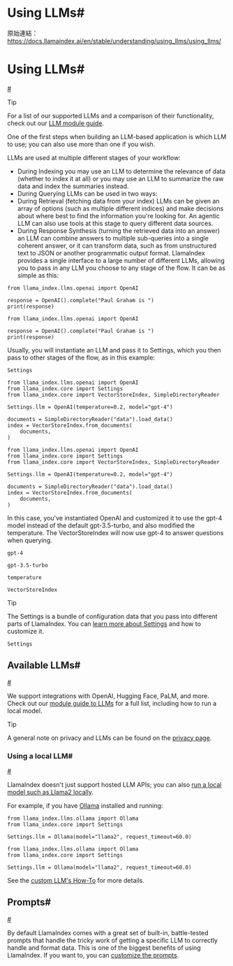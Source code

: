 # Using LLMs#

原始連結：https://docs.llamaindex.ai/en/stable/understanding/using_llms/using_llms/

# Using LLMs#

[#](https://docs.llamaindex.ai/en/stable/understanding/using_llms/using_llms/#using-llms)

Tip

For a list of our supported LLMs and a comparison of their functionality, check out our [LLM module guide](https://docs.llamaindex.ai/en/stable/module_guides/models/llms/).

One of the first steps when building an LLM-based application is which LLM to use; you can also use more than one if you wish.

LLMs are used at multiple different stages of your workflow:

- During Indexing you may use an LLM to determine the relevance of data (whether to index it at all) or you may use an LLM to summarize the raw data and index the summaries instead.
- During Querying LLMs can be used in two ways:
- During Retrieval (fetching data from your index) LLMs can be given an array of options (such as multiple different indices) and make decisions about where best to find the information you're looking for. An agentic LLM can also use tools at this stage to query different data sources.
- During Response Synthesis (turning the retrieved data into an answer) an LLM can combine answers to multiple sub-queries into a single coherent answer, or it can transform data, such as from unstructured text to JSON or another programmatic output format.
LlamaIndex provides a single interface to a large number of different LLMs, allowing you to pass in any LLM you choose to any stage of the flow. It can be as simple as this:

```
from llama_index.llms.openai import OpenAI

response = OpenAI().complete("Paul Graham is ")
print(response)
```

```
from llama_index.llms.openai import OpenAI

response = OpenAI().complete("Paul Graham is ")
print(response)
```

Usually, you will instantiate an LLM and pass it to Settings, which you then pass to other stages of the flow, as in this example:

```
Settings
```

```
from llama_index.llms.openai import OpenAI
from llama_index.core import Settings
from llama_index.core import VectorStoreIndex, SimpleDirectoryReader

Settings.llm = OpenAI(temperature=0.2, model="gpt-4")

documents = SimpleDirectoryReader("data").load_data()
index = VectorStoreIndex.from_documents(
    documents,
)
```

```
from llama_index.llms.openai import OpenAI
from llama_index.core import Settings
from llama_index.core import VectorStoreIndex, SimpleDirectoryReader

Settings.llm = OpenAI(temperature=0.2, model="gpt-4")

documents = SimpleDirectoryReader("data").load_data()
index = VectorStoreIndex.from_documents(
    documents,
)
```

In this case, you've instantiated OpenAI and customized it to use the gpt-4 model instead of the default gpt-3.5-turbo, and also modified the temperature. The VectorStoreIndex will now use gpt-4 to answer questions when querying.

```
gpt-4
```

```
gpt-3.5-turbo
```

```
temperature
```

```
VectorStoreIndex
```

Tip

The Settings is a bundle of configuration data that you pass into different parts of LlamaIndex. You can [learn more about Settings](https://docs.llamaindex.ai/en/stable/module_guides/supporting_modules/settings/) and how to customize it.

```
Settings
```

## Available LLMs#

[#](https://docs.llamaindex.ai/en/stable/understanding/using_llms/using_llms/#available-llms)

We support integrations with OpenAI, Hugging Face, PaLM, and more. Check out our [module guide to LLMs](https://docs.llamaindex.ai/en/stable/module_guides/models/llms/) for a full list, including how to run a local model.

Tip

A general note on privacy and LLMs can be found on the [privacy page](https://docs.llamaindex.ai/en/stable/understanding/using_llms/privacy/).

### Using a local LLM#

[#](https://docs.llamaindex.ai/en/stable/understanding/using_llms/using_llms/#using-a-local-llm)

LlamaIndex doesn't just support hosted LLM APIs; you can also [run a local model such as Llama2 locally](https://replicate.com/blog/run-llama-locally).

For example, if you have [Ollama](https://github.com/ollama/ollama) installed and running:

```
from llama_index.llms.ollama import Ollama
from llama_index.core import Settings

Settings.llm = Ollama(model="llama2", request_timeout=60.0)
```

```
from llama_index.llms.ollama import Ollama
from llama_index.core import Settings

Settings.llm = Ollama(model="llama2", request_timeout=60.0)
```

See the [custom LLM's How-To](https://docs.llamaindex.ai/en/stable/module_guides/models/llms/usage_custom/) for more details.

## Prompts#

[#](https://docs.llamaindex.ai/en/stable/understanding/using_llms/using_llms/#prompts)

By default LlamaIndex comes with a great set of built-in, battle-tested prompts that handle the tricky work of getting a specific LLM to correctly handle and format data. This is one of the biggest benefits of using LlamaIndex. If you want to, you can [customize the prompts](https://docs.llamaindex.ai/en/stable/module_guides/models/prompts/).

